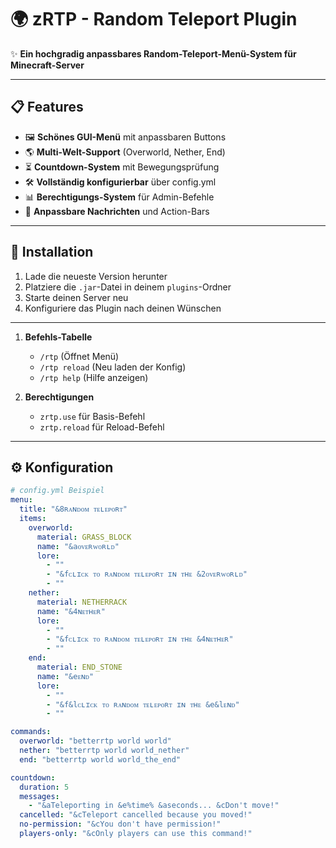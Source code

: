 # 🌍 zRTP - Random Teleport Plugin 

✨ **Ein hochgradig anpassbares Random-Teleport-Menü-System für Minecraft-Server**

---

## 📋 Features
- 🖼️ **Schönes GUI-Menü** mit anpassbaren Buttons
- 🌎 **Multi-Welt-Support** (Overworld, Nether, End)
- ⏳ **Countdown-System** mit Bewegungsprüfung
- 🛠️ **Vollständig konfigurierbar** über config.yml
- 📊 **Berechtigungs-System** für Admin-Befehle
- 💬 **Anpassbare Nachrichten** und Action-Bars

---

## 🚀 Installation
1. Lade die neueste Version herunter
2. Platziere die `.jar`-Datei in deinem `plugins`-Ordner
3. Starte deinen Server neu
4. Konfiguriere das Plugin nach deinen Wünschen

---

1. **Befehls-Tabelle** 
   - `/rtp` (Öffnet Menü)
   - `/rtp reload` (Neu laden der Konfig)
   - `/rtp help` (Hilfe anzeigen)

2. **Berechtigungen**
   - `zrtp.use` für Basis-Befehl
   - `zrtp.reload` für Reload-Befehl

---

## ⚙️ Konfiguration
```yaml
# config.yml Beispiel
menu:
  title: "&8ʀᴀɴᴅᴏᴍ ᴛᴇʟᴇᴘᴏʀᴛ"
  items:
    overworld:
      material: GRASS_BLOCK
      name: "&aᴏᴠᴇʀᴡᴏʀʟᴅ"
      lore:
        - ""
        - "&fᴄʟɪᴄᴋ ᴛᴏ ʀᴀɴᴅᴏᴍ ᴛᴇʟᴇᴘᴏʀᴛ ɪɴ ᴛʜᴇ &2ᴏᴠᴇʀᴡᴏʀʟᴅ"
        - ""
    nether:
      material: NETHERRACK
      name: "&4ɴᴇᴛʜᴇʀ"
      lore:
        - ""
        - "&fᴄʟɪᴄᴋ ᴛᴏ ʀᴀɴᴅᴏᴍ ᴛᴇʟᴇᴘᴏʀᴛ ɪɴ ᴛʜᴇ &4ɴᴇᴛʜᴇʀ"
        - ""
    end:
      material: END_STONE
      name: "&eᴇɴᴅ"
      lore:
        - ""
        - "&f&lᴄʟɪᴄᴋ ᴛᴏ ʀᴀɴᴅᴏᴍ ᴛᴇʟᴇᴘᴏʀᴛ ɪɴ ᴛʜᴇ &e&lᴇɴᴅ"
        - ""

commands:
  overworld: "betterrtp world world"
  nether: "betterrtp world world_nether"
  end: "betterrtp world world_the_end"

countdown:
  duration: 5
  messages:
    - "&aTeleporting in &e%time% &aseconds... &cDon't move!"
  cancelled: "&cTeleport cancelled because you moved!"
  no-permission: "&cYou don't have permission!"
  players-only: "&cOnly players can use this command!"
